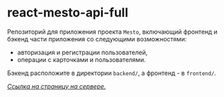 # react-mesto-api-full
Репозиторий для приложения проекта `Mesto`, включающий фронтенд и бэкенд части приложения со следующими возможностями: 
* авторизация и регистрации пользователей,
* операции с карточками и пользователями. 

Бэкенд расположите в директории `backend/`, а фронтенд - в `frontend/`.

*[Ссылка на страницу на сервере.](https://mesto.vkorch.nomoredomains.club/)*
